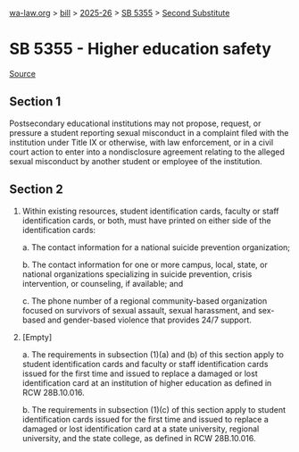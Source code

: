 [wa-law.org](/) > [bill](/bill/) > [2025-26](/bill/2025-26/) > [SB 5355](/bill/2025-26/sb/5355/) > [Second Substitute](/bill/2025-26/sb/5355/S2/)

# SB 5355 - Higher education safety

[Source](http://lawfilesext.leg.wa.gov/biennium/2025-26/Pdf/Bills/Senate%20Bills/5355-S2.pdf)

## Section 1
Postsecondary educational institutions may not propose, request, or pressure a student reporting sexual misconduct in a complaint filed with the institution under Title IX or otherwise, with law enforcement, or in a civil court action to enter into a nondisclosure agreement relating to the alleged sexual misconduct by another student or employee of the institution.

## Section 2
1. Within existing resources,  student identification cards, faculty or staff identification cards, or both, must have printed on either side of the identification cards:

    a. The contact information for a national suicide prevention organization;

    b. The contact information for one or more campus, local, state, or national organizations specializing in suicide prevention, crisis intervention, or counseling, if available; and

    c. The phone number of a regional community-based organization focused on survivors of sexual assault, sexual harassment, and sex-based and gender-based violence that provides 24/7 support.

2. [Empty]

    a. The requirements in subsection (1)(a) and (b) of this section apply to student identification cards and faculty or staff identification cards issued for the first time and issued to replace a damaged or lost identification card at an institution of higher education as defined in RCW 28B.10.016.

    b. The requirements in subsection (1)(c) of this section apply to student identification cards issued for the first time and issued to replace a damaged or lost identification card at a state university, regional university, and the state college, as defined in RCW 28B.10.016.
